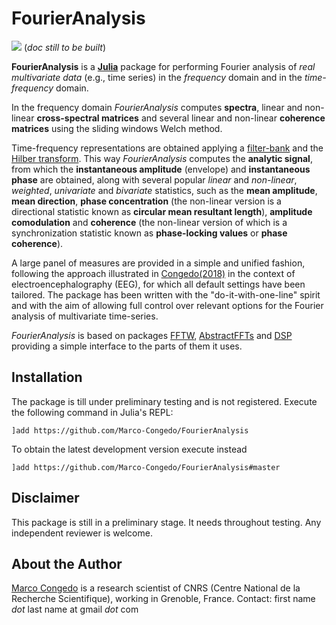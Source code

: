 # FourierAnalysis

[![](https://img.shields.io/badge/docs-dev-blue.svg)](https://Marco-Congedo.github.io/FourierAnalysis.jl/latest) (*doc still to be built*)

**FourierAnalysis** is a [**Julia**](https://julialang.org/) package for
performing Fourier analysis of *real multivariate data* (e.g., time series)
in the *frequency* domain and in the *time-frequency* domain.

In the frequency domain *FourierAnalysis* computes **spectra**, linear and
non-linear **cross-spectral matrices** and several linear and non-linear **coherence matrices** using the sliding windows Welch method.

Time-frequency representations are obtained applying a
[filter-bank](https://en.wikipedia.org/wiki/Filter_bank) and the
[Hilber transform](https://en.wikipedia.org/wiki/Hilbert_transform).
This way *FourierAnalysis* computes the **analytic signal**, from which the **instantaneous amplitude** (envelope) and **instantaneous phase** are obtained, along with several popular *linear* and *non-linear*, *weighted*, *univariate* and *bivariate* statistics, such as the **mean amplitude**, **mean direction**, **phase concentration** (the non-linear version is a directional statistic known as **circular mean resultant length**), **amplitude comodulation** and **coherence** (the non-linear version of which is a synchronization statistic known as **phase-locking values** or **phase coherence**).

A large panel of measures are provided in a simple and unified fashion,
following the approach illustrated in
[Congedo(2018)](https://hal.archives-ouvertes.fr/hal-01868538/document)
in the context of electroencephalography (EEG), for which all default settings
have been tailored. The package has been written with the "do-it-with-one-line" spirit and with the aim of allowing full control over relevant options for the
Fourier analysis of multivariate time-series.

*FourierAnalysis* is based on packages [FFTW](https://github.com/JuliaMath/FFTW.jl),
[AbstractFFTs](https://github.com/JuliaMath/AbstractFFTs.jl) and
[DSP](https://github.com/JuliaDSP/DSP.jl) providing a simple interface to the
parts of them it uses.

## Installation

The package is till under preliminary testing and is not registered.
Execute the following command in Julia's REPL:

    ]add https://github.com/Marco-Congedo/FourierAnalysis

To obtain the latest development version execute instead

    ]add https://github.com/Marco-Congedo/FourierAnalysis#master

## Disclaimer

This package is still in a preliminary stage.
It needs throughout testing.
Any independent reviewer is welcome.

## About the Author

[Marco Congedo](https://sites.google.com/site/marcocongedo) is
a research scientist of CNRS (Centre National de la Recherche Scientifique), working in Grenoble, France. Contact: first name *dot* last name at gmail *dot* com
